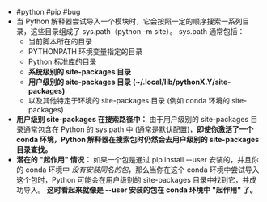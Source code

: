 - #python #pip #bug
- 当 Python 解释器尝试导入一个模块时，它会按照一定的顺序搜索一系列目录，这些目录组成了 sys.path（python -m site）。  sys.path 通常包括：
	- 当前脚本所在的目录
	- PYTHONPATH 环境变量指定的目录
	- Python 标准库的目录
	- **系统级别的 site-packages 目录**
	- **用户级别的 site-packages 目录 (~/.local/lib/pythonX.Y/site-packages)**
	- 以及其他特定于环境的 site-packages 目录 (例如 conda 环境的 site-packages)
- **用户级别 site-packages 在搜索路径中：**  由于用户级别的 site-packages 目录通常包含在 Python 的 sys.path 中 (通常是默认配置)，**即使你激活了一个 conda 环境，Python 解释器在搜索包时仍然会去用户级别的 site-packages 目录查找。**
- **潜在的 "起作用" 情况：**  如果一个包是通过 pip install --user 安装的，并且你的 conda 环境中 *没有安装同名的包*，那么当你在这个 conda 环境中尝试导入这个包时，Python 可能会在用户级别的 site-packages 目录中找到它，并成功导入。  **这时看起来就像是 --user 安装的包在 conda 环境中 "起作用" 了。**
